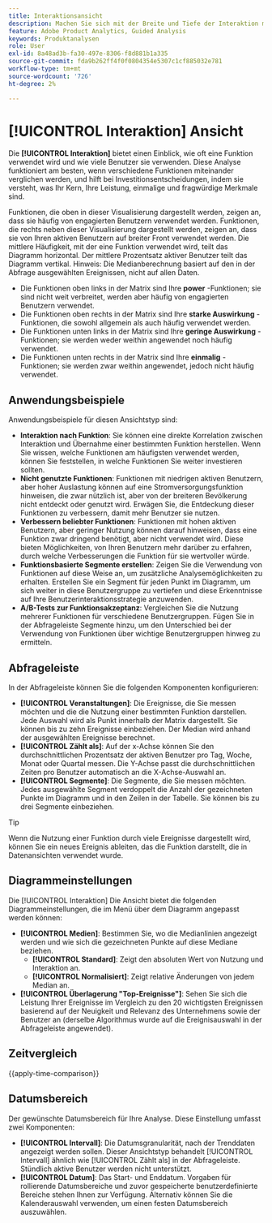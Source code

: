 ```yaml
---
title: Interaktionsansicht
description: Machen Sie sich mit der Breite und Tiefe der Interaktion mit Funktionen vertraut.
feature: Adobe Product Analytics, Guided Analysis
keywords: Produktanalysen
role: User
exl-id: 8a48ad3b-fa30-497e-8306-f8d881b1a335
source-git-commit: fda9b262ff4f0f0804354e5307c1cf885032e781
workflow-type: tm+mt
source-wordcount: '726'
ht-degree: 2%

---
```


# [!UICONTROL Interaktion] Ansicht

Die **[!UICONTROL Interaktion]** bietet einen Einblick, wie oft eine Funktion verwendet wird und wie viele Benutzer sie verwenden. Diese Analyse funktioniert am besten, wenn verschiedene Funktionen miteinander verglichen werden, und hilft bei Investitionsentscheidungen, indem sie versteht, was Ihr Kern, Ihre Leistung, einmalige und fragwürdige Merkmale sind.

Funktionen, die oben in dieser Visualisierung dargestellt werden, zeigen an, dass sie häufig von engagierten Benutzern verwendet werden. Funktionen, die rechts neben dieser Visualisierung dargestellt werden, zeigen an, dass sie von Ihren aktiven Benutzern auf breiter Front verwendet werden. Die mittlere Häufigkeit, mit der eine Funktion verwendet wird, teilt das Diagramm horizontal. Der mittlere Prozentsatz aktiver Benutzer teilt das Diagramm vertikal. Hinweis: Die Medianberechnung basiert auf den in der Abfrage ausgewählten Ereignissen, nicht auf allen Daten.

* Die Funktionen oben links in der Matrix sind Ihre **power** -Funktionen; sie sind nicht weit verbreitet, werden aber häufig von engagierten Benutzern verwendet.
* Die Funktionen oben rechts in der Matrix sind Ihre **starke Auswirkung** -Funktionen, die sowohl allgemein als auch häufig verwendet werden.
* Die Funktionen unten links in der Matrix sind Ihre **geringe Auswirkung** -Funktionen; sie werden weder weithin angewendet noch häufig verwendet.
* Die Funktionen unten rechts in der Matrix sind Ihre **einmalig** -Funktionen; sie werden zwar weithin angewendet, jedoch nicht häufig verwendet.

## Anwendungsbeispiele

Anwendungsbeispiele für diesen Ansichtstyp sind:

* **Interaktion nach Funktion**: Sie können eine direkte Korrelation zwischen Interaktion und Übernahme einer bestimmten Funktion herstellen. Wenn Sie wissen, welche Funktionen am häufigsten verwendet werden, können Sie feststellen, in welche Funktionen Sie weiter investieren sollten.
* **Nicht genutzte Funktionen**: Funktionen mit niedrigen aktiven Benutzern, aber hoher Auslastung können auf eine Stromversorgungsfunktion hinweisen, die zwar nützlich ist, aber von der breiteren Bevölkerung nicht entdeckt oder genutzt wird. Erwägen Sie, die Entdeckung dieser Funktionen zu verbessern, damit mehr Benutzer sie nutzen.
* **Verbessern beliebter Funktionen**: Funktionen mit hohen aktiven Benutzern, aber geringer Nutzung können darauf hinweisen, dass eine Funktion zwar dringend benötigt, aber nicht verwendet wird. Diese bieten Möglichkeiten, von Ihren Benutzern mehr darüber zu erfahren, durch welche Verbesserungen die Funktion für sie wertvoller würde.
* **Funktionsbasierte Segmente erstellen**: Zeigen Sie die Verwendung von Funktionen auf diese Weise an, um zusätzliche Analysemöglichkeiten zu erhalten. Erstellen Sie ein Segment für jeden Punkt im Diagramm, um sich weiter in diese Benutzergruppe zu vertiefen und diese Erkenntnisse auf Ihre Benutzerinteraktionsstrategie anzuwenden.
* **A/B-Tests zur Funktionsakzeptanz**: Vergleichen Sie die Nutzung mehrerer Funktionen für verschiedene Benutzergruppen. Fügen Sie in der Abfrageleiste Segmente hinzu, um den Unterschied bei der Verwendung von Funktionen über wichtige Benutzergruppen hinweg zu ermitteln.

## Abfrageleiste

In der Abfrageleiste können Sie die folgenden Komponenten konfigurieren:

* **[!UICONTROL Veranstaltungen]**: Die Ereignisse, die Sie messen möchten und die die Nutzung einer bestimmten Funktion darstellen. Jede Auswahl wird als Punkt innerhalb der Matrix dargestellt. Sie können bis zu zehn Ereignisse einbeziehen. Der Median wird anhand der ausgewählten Ereignisse berechnet.
* **[!UICONTROL Zählt als]**: Auf der x-Achse können Sie den durchschnittlichen Prozentsatz der aktiven Benutzer pro Tag, Woche, Monat oder Quartal messen. Die Y-Achse passt die durchschnittlichen Zeiten pro Benutzer automatisch an die X-Achse-Auswahl an.
* **[!UICONTROL Segmente]**: Die Segmente, die Sie messen möchten. Jedes ausgewählte Segment verdoppelt die Anzahl der gezeichneten Punkte im Diagramm und in den Zeilen in der Tabelle. Sie können bis zu drei Segmente einbeziehen.

>[!TIP]
>
>Wenn die Nutzung einer Funktion durch viele Ereignisse dargestellt wird, können Sie ein neues Ereignis ableiten, das die Funktion darstellt, die in Datenansichten verwendet wurde.

## Diagrammeinstellungen

Die [!UICONTROL Interaktion] Die Ansicht bietet die folgenden Diagrammeinstellungen, die im Menü über dem Diagramm angepasst werden können:

* **[!UICONTROL Medien]**: Bestimmen Sie, wo die Medianlinien angezeigt werden und wie sich die gezeichneten Punkte auf diese Mediane beziehen.
   * **[!UICONTROL Standard]**: Zeigt den absoluten Wert von Nutzung und Interaktion an.
   * **[!UICONTROL Normalisiert]**: Zeigt relative Änderungen von jedem Median an.
* **[!UICONTROL Überlagerung &quot;Top-Ereignisse&quot;]**: Sehen Sie sich die Leistung Ihrer Ereignisse im Vergleich zu den 20 wichtigsten Ereignissen basierend auf der Neuigkeit und Relevanz des Unternehmens sowie der Benutzer an (derselbe Algorithmus wurde auf die Ereignisauswahl in der Abfrageleiste angewendet).

## Zeitvergleich

{{apply-time-comparison}}

## Datumsbereich

Der gewünschte Datumsbereich für Ihre Analyse. Diese Einstellung umfasst zwei Komponenten:

* **[!UICONTROL Intervall]**: Die Datumsgranularität, nach der Trenddaten angezeigt werden sollen. Dieser Ansichtstyp behandelt [!UICONTROL Intervall] ähnlich wie [!UICONTROL Zählt als] in der Abfrageleiste. Stündlich aktive Benutzer werden nicht unterstützt.
* **[!UICONTROL Datum]**: Das Start- und Enddatum. Vorgaben für rollierende Datumsbereiche und zuvor gespeicherte benutzerdefinierte Bereiche stehen Ihnen zur Verfügung. Alternativ können Sie die Kalenderauswahl verwenden, um einen festen Datumsbereich auszuwählen.

